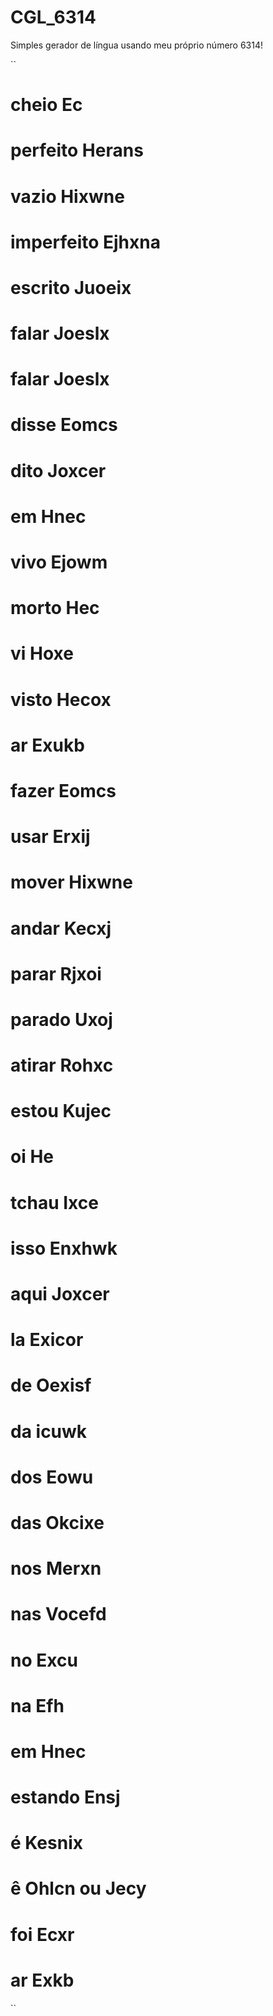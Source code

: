 # CGL_6314
Simples gerador de língua usando meu próprio número 6314!

``
# cheio             Ec
# perfeito         Herans
# vazio             Hixwne
# imperfeito    Ejhxna
# escrito          Juoeix
# falar              Joeslx
# falar              Joeslx
# disse             Eomcs
# dito               Joxcer
# em                 Hnec
# vivo               Ejowm
# morto            Hec
# vi                    Hoxe
# visto              Hecox
# ar                   Exukb
# fazer              Eomcs
# usar               Erxij
# mover            Hixwne
# andar             Kecxj
# parar              Rjxoi
# parado           Uxoj
# atirar              Rohxc
# estou             Kujec
# oi                   He
# tchau             Ixce
# isso               Enxhwk
# aqui               Joxcer
# la                   Exicor
# de                  Oexisf
# da                  icuwk
# dos                Eowu
# das                Okcixe
# nos                Merxn
# nas                Vocefd
# no                  Excu
# na                  Efh
# em                 Hnec
# estando        Ensj
# é                    Kesnix
# ê                    Ohlcn   ou   Jecy
# foi                  Ecxr
# ar                   Exkb
``
